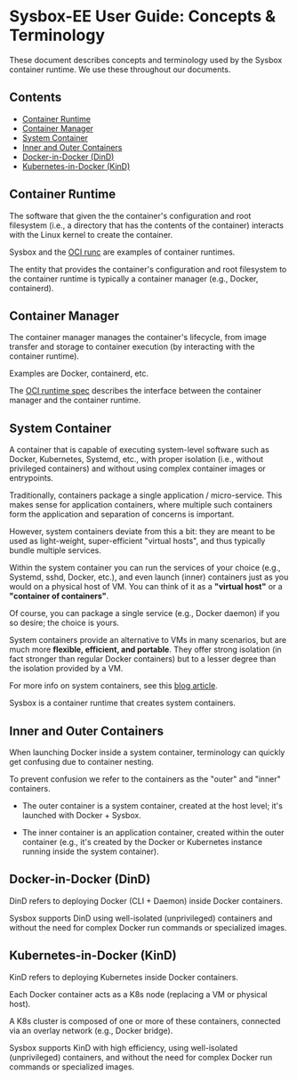 # Sysbox-EE User Guide: Concepts & Terminology

These document describes concepts and terminology used by the Sysbox container
runtime. We use these throughout our documents.

## Contents

-   [Container Runtime](#container-runtime)
-   [Container Manager](#container-manager)
-   [System Container](#system-container)
-   [Inner and Outer Containers](#inner-and-outer-containers)
-   [Docker-in-Docker (DinD)](#docker-in-docker-dind)
-   [Kubernetes-in-Docker (KinD)](#kubernetes-in-docker-kind)

## Container Runtime

The software that given the the container's configuration and root filesystem
(i.e., a directory that has the contents of the container) interacts with the
Linux kernel to create the container.

Sysbox and the [OCI runc](https://github.com/opencontainers/runc) are examples
of container runtimes.

The entity that provides the container's configuration and root filesystem to
the container runtime is typically a container manager
(e.g., Docker, containerd).

## Container Manager

The container manager manages the container's lifecycle, from image transfer and
storage to container execution (by interacting with the container runtime).

Examples are Docker, containerd, etc.

The [OCI runtime spec](https://github.com/opencontainers/runtime-spec) describes
the interface between the container manager and the container
runtime.

## System Container

A container that is capable of executing system-level software such as Docker,
Kubernetes, Systemd, etc., with proper isolation (i.e., without privileged
containers) and without using complex container images or entrypoints.

Traditionally, containers package a single application / micro-service. This
makes sense for application containers, where multiple such containers form the
application and separation of concerns is important.

However, system containers deviate from this a bit: they are meant to be used as
light-weight, super-efficient "virtual hosts", and thus typically bundle
multiple services.

Within the system container you can run the services of your choice (e.g.,
Systemd, sshd, Docker, etc.), and even launch (inner) containers just as you
would on a physical host of VM. You can think of it as a **"virtual host"** or a
**"container of containers"**.

Of course, you can package a single service (e.g., Docker daemon) if you so
desire; the choice is yours.

System containers provide an alternative to VMs in many scenarios, but are much more
**flexible, efficient, and portable**. They offer strong isolation (in fact stronger than
regular Docker containers) but to a lesser degree than the isolation provided by a VM.

For more info on system containers, see this [blog article](https://blog.nestybox.com/2019/09/13/system-containers.html).

Sysbox is a container runtime that creates system containers.

## Inner and Outer Containers

When launching Docker inside a system container, terminology can
quickly get confusing due to container nesting.

To prevent confusion we refer to the containers as the "outer" and
"inner" containers.

-   The outer container is a system container, created at the host
    level; it's launched with Docker + Sysbox.

-   The inner container is an application container, created within the outer
    container (e.g., it's created by the Docker or Kubernetes instance running
    inside the system container).

## Docker-in-Docker (DinD)

DinD refers to deploying Docker (CLI + Daemon) inside Docker containers.

Sysbox supports DinD using well-isolated (unprivileged) containers and without
the need for complex Docker run commands or specialized images.

## Kubernetes-in-Docker (KinD)

KinD refers to deploying Kubernetes inside Docker containers.

Each Docker container acts as a K8s node (replacing a VM or physical host).

A K8s cluster is composed of one or more of these containers, connected via an
overlay network (e.g., Docker bridge).

Sysbox supports KinD with high efficiency, using well-isolated (unprivileged)
containers, and without the need for complex Docker run commands or specialized
images.
